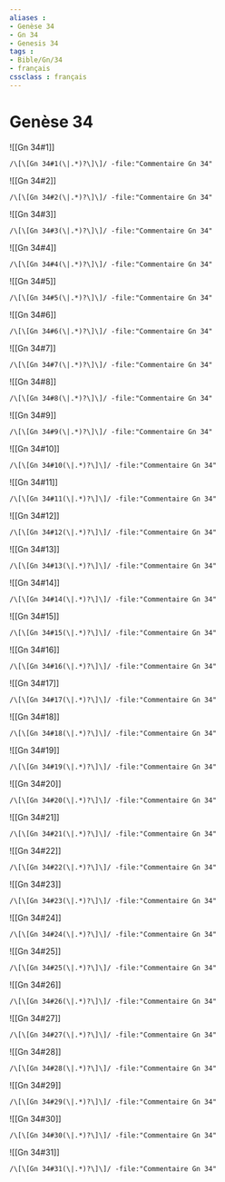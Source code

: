 ```yaml
---
aliases : 
- Genèse 34
- Gn 34
- Genesis 34
tags : 
- Bible/Gn/34
- français
cssclass : français
---
```


# Genèse 34

![[Gn 34#1]]

```query
/\[\[Gn 34#1(\|.*)?\]\]/ -file:"Commentaire Gn 34"
```

![[Gn 34#2]]

```query
/\[\[Gn 34#2(\|.*)?\]\]/ -file:"Commentaire Gn 34"
```

![[Gn 34#3]]

```query
/\[\[Gn 34#3(\|.*)?\]\]/ -file:"Commentaire Gn 34"
```

![[Gn 34#4]]

```query
/\[\[Gn 34#4(\|.*)?\]\]/ -file:"Commentaire Gn 34"
```

![[Gn 34#5]]

```query
/\[\[Gn 34#5(\|.*)?\]\]/ -file:"Commentaire Gn 34"
```

![[Gn 34#6]]

```query
/\[\[Gn 34#6(\|.*)?\]\]/ -file:"Commentaire Gn 34"
```

![[Gn 34#7]]

```query
/\[\[Gn 34#7(\|.*)?\]\]/ -file:"Commentaire Gn 34"
```

![[Gn 34#8]]

```query
/\[\[Gn 34#8(\|.*)?\]\]/ -file:"Commentaire Gn 34"
```

![[Gn 34#9]]

```query
/\[\[Gn 34#9(\|.*)?\]\]/ -file:"Commentaire Gn 34"
```

![[Gn 34#10]]

```query
/\[\[Gn 34#10(\|.*)?\]\]/ -file:"Commentaire Gn 34"
```

![[Gn 34#11]]

```query
/\[\[Gn 34#11(\|.*)?\]\]/ -file:"Commentaire Gn 34"
```

![[Gn 34#12]]

```query
/\[\[Gn 34#12(\|.*)?\]\]/ -file:"Commentaire Gn 34"
```

![[Gn 34#13]]

```query
/\[\[Gn 34#13(\|.*)?\]\]/ -file:"Commentaire Gn 34"
```

![[Gn 34#14]]

```query
/\[\[Gn 34#14(\|.*)?\]\]/ -file:"Commentaire Gn 34"
```

![[Gn 34#15]]

```query
/\[\[Gn 34#15(\|.*)?\]\]/ -file:"Commentaire Gn 34"
```

![[Gn 34#16]]

```query
/\[\[Gn 34#16(\|.*)?\]\]/ -file:"Commentaire Gn 34"
```

![[Gn 34#17]]

```query
/\[\[Gn 34#17(\|.*)?\]\]/ -file:"Commentaire Gn 34"
```

![[Gn 34#18]]

```query
/\[\[Gn 34#18(\|.*)?\]\]/ -file:"Commentaire Gn 34"
```

![[Gn 34#19]]

```query
/\[\[Gn 34#19(\|.*)?\]\]/ -file:"Commentaire Gn 34"
```

![[Gn 34#20]]

```query
/\[\[Gn 34#20(\|.*)?\]\]/ -file:"Commentaire Gn 34"
```

![[Gn 34#21]]

```query
/\[\[Gn 34#21(\|.*)?\]\]/ -file:"Commentaire Gn 34"
```

![[Gn 34#22]]

```query
/\[\[Gn 34#22(\|.*)?\]\]/ -file:"Commentaire Gn 34"
```

![[Gn 34#23]]

```query
/\[\[Gn 34#23(\|.*)?\]\]/ -file:"Commentaire Gn 34"
```

![[Gn 34#24]]

```query
/\[\[Gn 34#24(\|.*)?\]\]/ -file:"Commentaire Gn 34"
```

![[Gn 34#25]]

```query
/\[\[Gn 34#25(\|.*)?\]\]/ -file:"Commentaire Gn 34"
```

![[Gn 34#26]]

```query
/\[\[Gn 34#26(\|.*)?\]\]/ -file:"Commentaire Gn 34"
```

![[Gn 34#27]]

```query
/\[\[Gn 34#27(\|.*)?\]\]/ -file:"Commentaire Gn 34"
```

![[Gn 34#28]]

```query
/\[\[Gn 34#28(\|.*)?\]\]/ -file:"Commentaire Gn 34"
```

![[Gn 34#29]]

```query
/\[\[Gn 34#29(\|.*)?\]\]/ -file:"Commentaire Gn 34"
```

![[Gn 34#30]]

```query
/\[\[Gn 34#30(\|.*)?\]\]/ -file:"Commentaire Gn 34"
```

![[Gn 34#31]]

```query
/\[\[Gn 34#31(\|.*)?\]\]/ -file:"Commentaire Gn 34"
```

